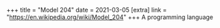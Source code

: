 +++
title = "Model 204"
date = 2021-03-05
[extra]
link = "https://en.wikipedia.org/wiki/Model_204"
+++
A programming language

